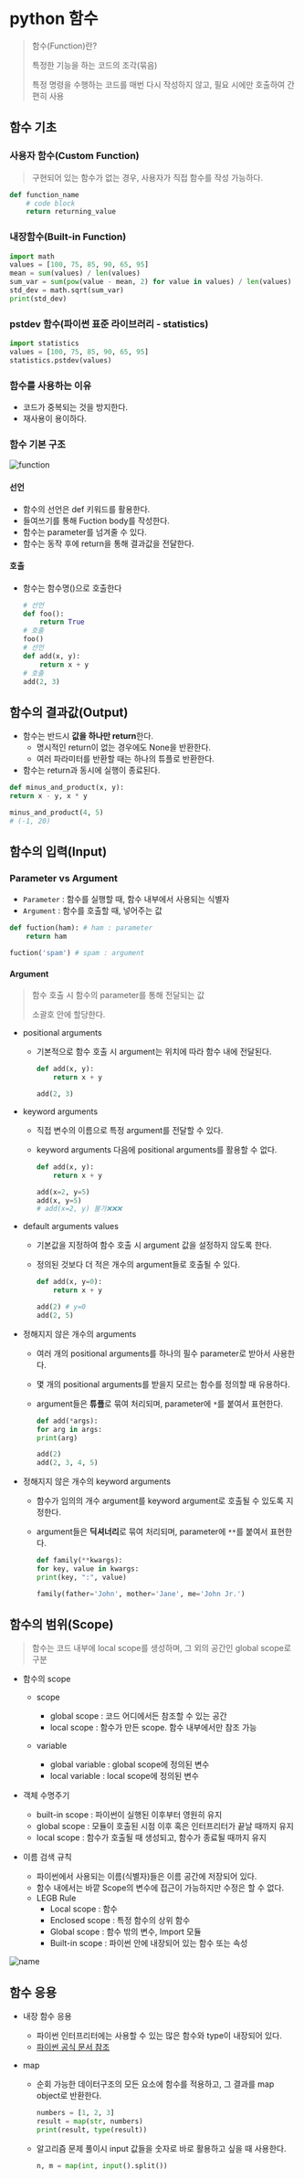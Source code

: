 # python 함수

> 함수(Function)란?
>
> 특정한 기능을 하는 코드의 조각(묶음)
>
> 특정 명령을 수행하는 코드를 매번 다시 작성하지 않고, 필요 시에만 호출하여 간편히 사용

## 함수 기초

### 사용자 함수(Custom Function) 

> 구현되어 있는 함수가 없는 경우, 사용자가 직접 함수를 작성 가능하다.

```python
def function_name
	# code block
    return returning_value
```

### 내장함수(Built-in Function)

```python
import math
values = [100, 75, 85, 90, 65, 95]
mean = sum(values) / len(values)
sum_var = sum(pow(value - mean, 2) for value in values) / len(values)
std_dev = math.sqrt(sum_var)
print(std_dev)
```

### pstdev 함수(파이썬 표준 라이브러리 - statistics)

```python
import statistics
values = [100, 75, 85, 90, 65, 95]
statistics.pstdev(values)
```

### 함수를 사용하는 이유

- 코드가 중복되는 것을 방지한다.
- 재사용이 용이하다.

### 함수 기본 구조 

![function](python_function.assets/function.PNG)

#### 선언

- 함수의 선언은 def 키워드를 활용한다.
- 들여쓰기를 통해 Fuction body를 작성한다.
- 함수는 parameter를 넘겨줄 수 있다.
- 함수는 동작 후에 return을 통해 결과값을 전달한다.

#### 호출

- 함수는 함수명()으로 호출한다

  ```python
  # 선언
  def foo():
      return True
  # 호출
  foo()
  # 선언
  def add(x, y):
      return x + y
  # 호출
  add(2, 3)
  ```

## 함수의 결과값(Output)

- 함수는 반드시 **값을 하나만 return**한다.
  - 명시적인 return이 없는 경우에도 None을 반환한다.
  - 여러 파라미터를 반환할 때는 하나의 튜플로 반환한다.
- 함수는 return과 동시에 실행이 종료된다.

```python
def minus_and_product(x, y):
return x - y, x * y
```

```python
minus_and_product(4, 5)
# (-1, 20)
```

## 함수의 입력(Input)

### Parameter vs Argument

- `Parameter` : 함수를 실행할 때, 함수 내부에서 사용되는 식별자
- `Argument` : 함수를 호출할 때, 넣어주는 값

```python
def fuction(ham): # ham : parameter
    return ham
```

```python
fuction('spam') # spam : argument
```

#### Argument

> 함수 호출 시 함수의 parameter를 통해 전달되는 값
>
> 소괄호 안에 할당한다.

- positional arguments 

  - 기본적으로 함수 호출 시 argument는 위치에 따라 함수 내에 전달된다.

    ```python
    def add(x, y):
        return x + y
    ```

    ```python
    add(2, 3)
    ```

- keyword arguments

  - 직접 변수의 이름으로 특정 argument를 전달할 수 있다.

  - keyword arguments 다음에 positional arguments를 활용할 수 없다.

    ```python
    def add(x, y):
        return x + y
    ```

    ```python
    add(x=2, y=5)
    add(x, y=5)
    # add(x=2, y) 불가❌❌❌
    ```

- default arguments values

  - 기본값을 지정하여 함수 호출 시 argument 값을 설정하지 않도록 한다.

  - 정의된 것보다 더 적은 개수의 argument들로 호출될 수 있다.

    ```python
    def add(x, y=0):
        return x + y
    ```

    ```python
    add(2) # y=0
    add(2, 5)
    ```

- 정해지지 않은 개수의 arguments

  - 여러 개의 positional arguments를 하나의 필수 parameter로 받아서 사용한다.

  - 몇 개의 positional arguments를 받을지 모르는 함수를 정의할 때 유용하다.

  - argument들은 **튜플**로 묶여 처리되며, parameter에 `*`를 붙여서 표현한다.

    ```python
    def add(*args):
    for arg in args:
    print(arg)
    ```

    ```python
    add(2)
    add(2, 3, 4, 5)
    ```

- 정해지지 않은 개수의 keyword arguments

  - 함수가 임의의 개수 argument를 keyword argument로 호출될 수 있도록 지정한다.

  - argument들은 **딕셔너리**로 묶여 처리되며, parameter에 `**`를 붙여서 표현한다.

    ```python
    def family(**kwargs):
    for key, value in kwargs:
    print(key, ":", value)
    ```

    ```python
    family(father='John', mother='Jane', me='John Jr.')
    ```

## 함수의 범위(Scope)

> 함수는 코드 내부에 local scope를 생성하며, 그 외의 공간인 global scope로 구분

- 함수의 scope

  - scope
    - global scope : 코드 어디에서든 참조할 수 있는 공간
    - local scope : 함수가 만든 scope. 함수 내부에서만 참조 가능

  - variable
    - global variable : global scope에 정의된 변수
    - local variable : local scope에 정의된 변수

- 객체 수명주기

  - built-in scope : 파이썬이 실행된 이후부터 영원히 유지
  - global scope : 모듈이 호출된 시점 이후 혹은 인터프리터가 끝날 때까지 유지
  - local scope : 함수가 호출될 때 생성되고, 함수가 종료될 때까지 유지

- 이름 검색 규칙
  - 파이썬에서 사용되는 이름(식별자)들은 이름 공간에 저장되어 있다.
  - 함수 내에서는 바깥 Scope의 변수에 접근이 가능하지만 수정은 할 수 없다.
  - LEGB Rule
    - Local scope : 함수
    - Enclosed scope : 특정 함수의 상위 함수
    - Global scope : 함수 밖의 변수, Import 모듈
    - Built-in scope : 파이썬 안에 내장되어 있는 함수 또는 속성

![name](python_function.assets/name.PNG)

## 함수 응용

- 내장 함수 응용
  - 파이썬 인터프리터에는 사용할 수 있는 많은 함수와 type이 내장되어 있다.
  - [파이썬 공식 문서 참조](https://docs.python.org/3/)

- map

  - 순회 가능한 데이터구조의 모든 요소에 함수를 적용하고, 그 결과를 map object로 반환한다.

    ```python
    numbers = [1, 2, 3]
    result = map(str, numbers)
    print(result, type(result))
    ```

  - 알고리즘 문제 풀이시 input 값들을 숫자로 바로 활용하고 싶을 때 사용한다.

    ```python
    n, m = map(int, input().split())
    ```

    